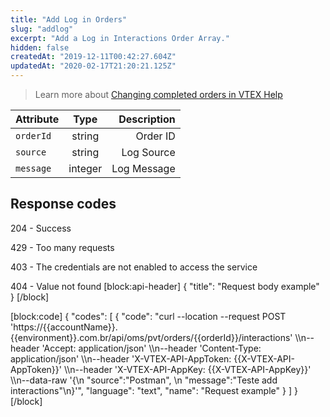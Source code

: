 ```yaml
---
title: "Add Log in Orders"
slug: "addlog"
excerpt: "Add a Log in Interactions Order Array."
hidden: false
createdAt: "2019-12-11T00:42:27.604Z"
updatedAt: "2020-02-17T21:20:21.125Z"
---
```

> Learn more about [Changing completed orders in VTEX Help](https://help.vtex.com/en/tutorial/change-making-changes-to-an-order)



| Attribute    | Type        | Description |
| --------------- |:---------:| -------------------------------------------------------------------------------------------:|
| `orderId` | string | Order ID |
| `source` | string | Log Source |
| `message` | integer | Log Message |






## Response codes


204 - Success

429 - Too many requests

403 - The credentials are not enabled to access the service

404 - Value not found 
[block:api-header]
{
  "title": "Request body example"
}
[/block]

[block:code]
{
  "codes": [
    {
      "code": "curl --location --request POST 'https://{{accountName}}.{{environment}}.com.br/api/oms/pvt/orders/{{orderId}}/interactions' \\\n--header 'Accept: application/json' \\\n--header 'Content-Type: application/json' \\\n--header 'X-VTEX-API-AppToken: {{X-VTEX-API-AppToken}}' \\\n--header 'X-VTEX-API-AppKey: {{X-VTEX-API-AppKey}}' \\\n--data-raw '{\n     \"source\":\"Postman\",                    \n     \"message\":\"Teste add interactions\"\n}'",
      "language": "text",
      "name": "Request example"
    }
  ]
}
[/block]